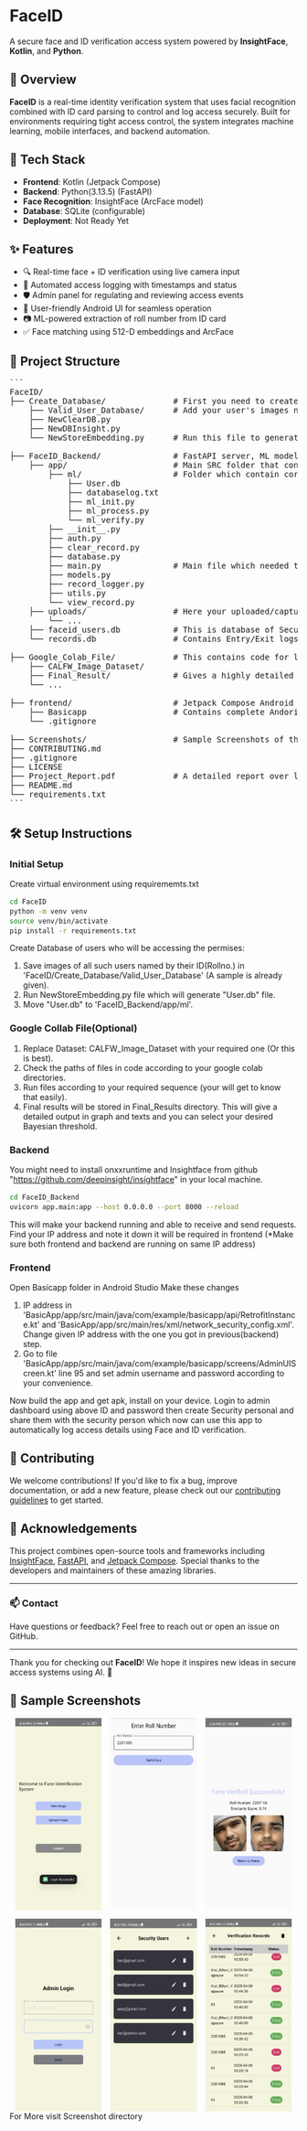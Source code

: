 # FaceID

A secure face and ID verification access system powered by **InsightFace**, **Kotlin**, and **Python**.

## 🚀 Overview

**FaceID** is a real-time identity verification system that uses facial recognition combined with ID card parsing to control and log access securely. Built for environments requiring tight access control, the system integrates machine learning, mobile interfaces, and backend automation.

## 🧠 Tech Stack

- **Frontend**: Kotlin (Jetpack Compose)
- **Backend**: Python(3.13.5) (FastAPI)
- **Face Recognition**: InsightFace (ArcFace model)
- **Database**: SQLite (configurable)
- **Deployment**: Not Ready Yet

## ✨ Features

- 🔍 Real-time face + ID verification using live camera input
- 🧾 Automated access logging with timestamps and status
- 🛡️ Admin panel for regulating and reviewing access events
- 📱 User-friendly Android UI for seamless operation
- 📷 ML-powered extraction of roll number from ID card
- ✅ Face matching using 512-D embeddings and ArcFace

## 📂 Project Structure
<pre>
```
FaceID/
├── Create_Database/              # First you need to create a user database which are going to access the permises
    ├── Valid_User_Database/      # Add your user's images named by ID(Rollno) to this folder 
    ├── NewClearDB.py
    ├── NewDBInsight.py
    └── NewStoreEmbedding.py      # Run this file to generate User.db then transfer that file to FaceID_Backend/app/ml

├── FaceID_Backend/               # FastAPI server, ML models, database logic
    ├── app/                      # Main SRC folder that contains complete backend logic
        ├── ml/                   # Folder which contain core face recognition logic
            ├── User.db
            ├── databaselog.txt   
            ├── ml_init.py
            ├── ml_process.py
            └── ml_verify.py
        ├── __init__.py
        ├── auth.py
        ├── clear_record.py
        ├── database.py
        ├── main.py               # Main file which needed to be run to make backend running, sends response to requests
        ├── models.py
        ├── record_logger.py
        ├── utils.py
        └── view_record.py
    ├── uploads/                  # Here your uploaded/captured image will be stored for processing (keep on replacing)
        └── ...
    ├── faceid_users.db           # This is database of Security personals allowed by admin to use this app
    └── records.db                # Contains Entry/Exit logs

├── Google_Colab_File/            # This contains code for large dataset to be run on colab to compute Bayesian Threshold
    ├── CALFW_Image_Dataset/
    ├── Final_Result/             # Gives a highly detailed result upon running files in proper order (*check file paths)
    └── ...

├── frontend/                     # Jetpack Compose Android app
    ├── Basicapp                  # Contains complete Andorid app package
    └── .gitignore             

├── Screenshots/                  # Sample Screenshots of the Andorid app in use
├── CONTRIBUTING.md
├── .gitignore
├── LICENSE
├── Project_Report.pdf            # A detailed report over learning, experiment and observations (*For institute purpose)
├── README.md
└── requirements.txt
```
</pre>

## 🛠️ Setup Instructions

### Initial Setup

Create virtual environment using requirememts.txt
```bash
cd FaceID
python -m venv venv
source venv/bin/activate
pip install -r requirements.txt
```

Create Database of users who will be accessing the permises:
1. Save images of all such users named by their ID(Rollno.) in 'FaceID/Create_Database/Valid_User_Database' (A sample is already given).
2. Run NewStoreEmbedding.py file which will generate "User.db" file.
3. Move "User.db" to 'FaceID_Backend/app/ml'.

### Google Collab File(Optional)
1. Replace Dataset: CALFW_Image_Dataset with your required one (Or this is best).
2. Check the paths of files in code according to your google colab directories.
3. Run files according to your required sequence (your will get to know that easily).
4. Final results will be stored in Final_Results directory. This will give a detailed output in graph and texts and you can select your desired Bayesian threshold.

### Backend
You might need to install onxxruntime and Insightface from github "https://github.com/deepinsight/insightface" in your local machine.
```bash
cd FaceID_Backend
uvicorn app.main:app --host 0.0.0.0 --port 8000 --reload
```
This will make your backend running and able to receive and send requests.
Find your IP address and note it down it will be required in frontend 
(*Make sure both frontend and backend are running on same IP address)

### Frontend
Open Basicapp folder in Android Studio
Make these changes
1. IP address in 'BasicApp/app/src/main/java/com/example/basicapp/api/RetrofitInstance.kt' and 'BasicApp/app/src/main/res/xml/network_security_config.xml'. Change given IP address with the one you got in previous(backend) step.
2. Go to file 'BasicApp/app/src/main/java/com/example/basicapp/screens/AdminUIScreen.kt' line 95 and set admin username and password according to your convenience.

Now build the app and get apk, install on your device.
Login to admin dashboard using above ID and password then create Security personal and share them with the security person which now can use this app to automatically log access details using Face and ID verification.


## 🤝 Contributing

We welcome contributions! If you'd like to fix a bug, improve documentation, or add a new feature, please check out our [contributing guidelines](CONTRIBUTING.md) to get started.

## 🙌 Acknowledgements

This project combines open-source tools and frameworks including [InsightFace](https://github.com/deepinsight/insightface), [FastAPI](https://fastapi.tiangolo.com/), and [Jetpack Compose](https://developer.android.com/jetpack/compose). Special thanks to the developers and maintainers of these amazing libraries.

---

### 📫 Contact

Have questions or feedback? Feel free to reach out or open an issue on GitHub.

---

Thank you for checking out **FaceID**! We hope it inspires new ideas in secure access systems using AI. 🚀



## 📸 Sample Screenshots

<div style="display: flex; flex-wrap: wrap; gap: 15px; justify-content: center;">
  <img src="Screenshots/image-2.png" alt="Security Dashboard" width="30%" />
  <img src="Screenshots/image-5.png" alt="Manual Rollno. Entry" width="30%" />
  <img src="Screenshots/image-6.png" alt="Result Screen" width="30%" />
  <img src="Screenshots/image-7.png" alt="Admin Login" width="30%" />
  <img src="Screenshots/image-9.png" alt="Security Person Management" width="30%" />
  <img src="Screenshots/image-10.png" alt="Verification Record" width="30%" />
</div>
For More visit Screenshot directory